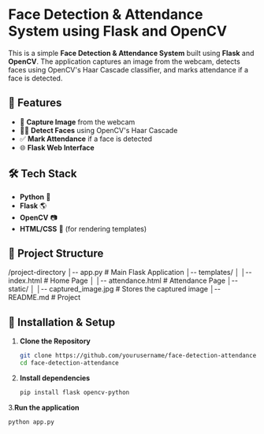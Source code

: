 # Face Detection & Attendance System using Flask and OpenCV

This is a simple **Face Detection & Attendance System** built using **Flask** and **OpenCV**. The application captures an image from the webcam, detects faces using OpenCV's Haar Cascade classifier, and marks attendance if a face is detected.

## 🚀 Features
- 📸 **Capture Image** from the webcam  
- 🧑‍💻 **Detect Faces** using OpenCV's Haar Cascade  
- ✅ **Mark Attendance** if a face is detected  
- 🌐 **Flask Web Interface**  

## 🛠️ Tech Stack
- **Python** 🐍  
- **Flask** 🌎  
- **OpenCV** 📷  
- **HTML/CSS** 🎨 (for rendering templates)  

## 📂 Project Structure
/project-directory │-- app.py # Main Flask Application │-- templates/ │ │-- index.html # Home Page │ │-- attendance.html # Attendance Page │-- static/ │ │-- captured_image.jpg # Stores the captured image │-- README.md # Project



## 🔧 Installation & Setup
1. **Clone the Repository**  
   ```bash
   git clone https://github.com/yourusername/face-detection-attendance.git
   cd face-detection-attendance
2. **Install dependencies**
   ```bash
   pip install flask opencv-python
3.**Run the application**
   ```bash
   python app.py
